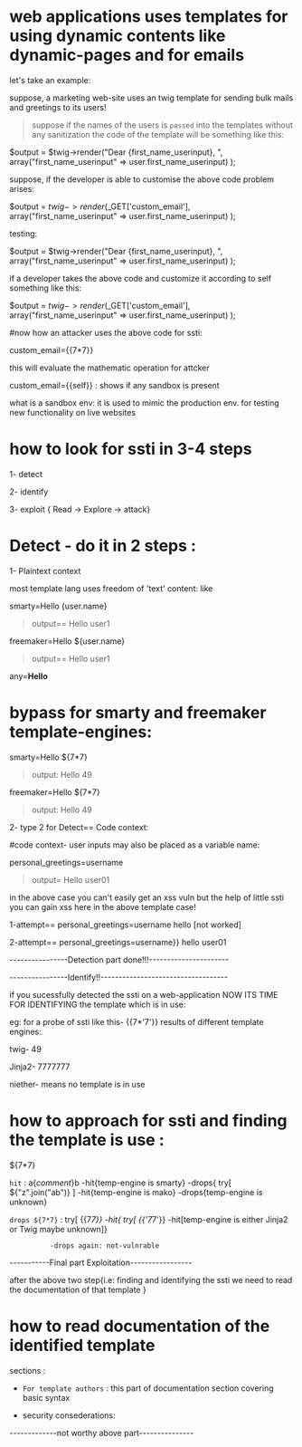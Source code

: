 # web applications uses templates for using dynamic contents like dynamic-pages and for emails

let's take an example: 

suppose, a marketing web-site uses an twig template for sending bulk mails and greetings 
to its users!

> suppose if the names of the users is `passed` into the templates without any
	sanitization the code of the template will be something like this:


$output = $twig->render("Dear {first_name_userinput}, ", array("first_name_userinput" => user.first_name_userinput) );

suppose, if the developer is able to customise the above code problem arises:

$output = $twig->render($_GET['custom_email'], array("first_name_userinput" => user.first_name_userinput) );


testing:

$output = $twig->render("Dear {first_name_userinput}, ", array("first_name_userinput" => user.first_name_userinput) );


if a developer takes the above code and customize it according to self something like this:

$output = $twig->render($_GET['custom_email'], array("first_name_userinput" => user.first_name_userinput) );


#now how an attacker uses the above code for ssti:

custom_email={{7*7}}

this will evaluate the mathematic operation for attcker

custom_email={{self}} : shows if any sandbox is present

what is a sandbox env: it is used to mimic the production env. for testing new functionality on live websites


# how to look for ssti in 3-4 steps

1- detect

2- identify

3- exploit { Read -> Explore -> attack}


# Detect - do it in 2 steps : 

1- Plaintext context

most template lang uses freedom of 'text' content: like 

smarty=Hello {user.name}
> output== Hello user1


freemaker=Hello ${user.name}
> output== Hello user1


any=<b>Hello</b>


# bypass for smarty and freemaker template-engines:

smarty=Hello ${7*7}
> output: Hello 49

freemaker=Hello ${7*7}
> output: Hello 49


2- type 2 for Detect== Code context:

#code context- user inputs may also be placed as a variable name:

personal_greetings=username
> output= Hello user01


in the above case you can't easily get an xss vuln but the help of little ssti 
you can gain xss here in the above template case!


1-attempt== personal_greetings=username<tag>
hello  [not worked]


2-attempt== personal_greetings=username}}<tag>
hello user01 <tag>



----------------Detection part done!!!----------------------


----------------Identify!!-----------------------------------

if you sucessfully detected the ssti on a web-application NOW ITS TIME FOR IDENTIFYING 
the template which is in use:


eg: for a probe of ssti like this- {{7*'7'}} results of different template engines:

twig- 49 

Jinja2- 7777777

niether- means no template is in use


# how to approach for ssti and finding the template is use :

${7*7}


`hit` : a{*comment*}b -hit{temp-engine is smarty}
		      -drops{ try[ ${"z".join("ab")} ] -hit{temp-engine is mako} -drops{temp-engine is unknown}


`drops ${7*7}` :  try[ {{7*7}} -hit{ try[ {{'7*7'}} -hit[temp-engine is either Jinja2 or Twig maybe unknown]}

	          -drops again: not-vulnrable


-----------Final part Exploitation-----------------

after the above two step{i.e: finding and identifying the ssti we need to read the documentation 
	of that template }


# how to read documentation of the identified template

sections :

- `For template authors` : this part of documentation section covering basic syntax

- security consederations: 



-------------not worthy above part---------------



























































































